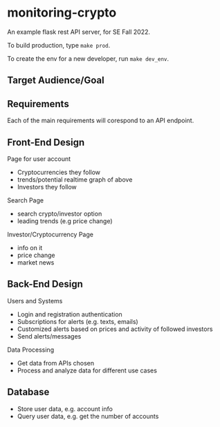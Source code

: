 # monitoring-crypto
An example flask rest API server, for SE Fall 2022.

To build production, type `make prod`.

To create the env for a new developer, run `make dev_env`.

## Target Audience/Goal


## Requirements
Each of the main requirements will corespond to an API endpoint.

## Front-End Design
Page for user account
* Cryptocurrencies they follow
* trends/potential realtime graph of above
* Investors they follow

Search Page
* search crypto/investor option
* leading trends (e.g price change)

Investor/Cryptocurrency Page
* info on it
* price change
* market news 


## Back-End Design
Users and Systems
* Login and registration authentication
* Subscriptions for alerts (e.g. texts, emails)
* Customized alerts based on prices and activity of followed investors
* Send alerts/messages

Data Processing
* Get data from APIs chosen
* Process and analyze data for different use cases

## Database

* Store user data, e.g. account info
* Query user data, e.g. get the number of accounts